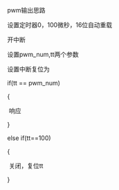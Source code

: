 pwm输出思路

设置定时器0，100微秒，16位自动重载

开中断

设置pwm_num,tt两个参数

设置中断复位为

if(tt == pwm_num)

{

​	响应

}

else if(tt==100)

{

​	关闭，复位tt

}